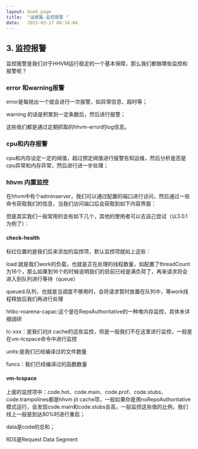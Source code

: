 ```yaml
---
layout: book_page
title:  "运维篇-监控报警 "
date:   2015-03-17 08:34:04
---
```

## 3. 监控报警

监控报警是我们对于HHVM运行稳定的一个基本保障，那么我们都做哪些监控和报警呢？

###	error 和warning报警

error是每抛出一个就会进行一次报警，如异常信息、超时等；

warning 的话是积累到一定条数后，然后进行报警；

这些我们都是通过定期抓取的hhvm-error的log信息。

### cpu和内存报警

cpu和内存设定一定的阀值，超过预定阀值进行报警告知运维，然后分析是否是cpu异常和内存异常，然后进行进一步处理；

### hhvm 内置监控

在hhvm中有个adminserver，我们可以通过配置的端口进行访问，然后通过一些命令获取我们的信息，当我们访问端口后会获取到如下内容界面：
 
但是其实我们一般常用的会有如下几个，其他的使用者可以去自己尝试（以3.0.1为例了）：

####	check-health
 
标红位置的是我们后来添加的监控项，默认监控项就如上这些：

load:就是我们work的负载，也就是正在处理的线程数量，如配置了threadCount为16个，那么如果到16个的时候说明我们的目前已经是满负荷了，再来请求将会进入到队列进行等待（queue）

queued:队列，也就是当调度不够用时，会将请求暂时放置在队列中，等work线程释放后我们再进行处理

hhbc-roarena-capac:这个是在RepoAuthoritative的一种堆内存监控，具体未详细调研

tc-xxx：是我们对jit cache的这些监控，但是一般我们不在这里进行监控，一般是在vm-tcspace命令中进行监控

units:是我们已经编译过的文件数量

funcs：我们已经编译过的函数数量

####	vm-tcspace
 
上面的监控项中：code.hot、code.main、code.prof、code.stubs、code.trampolines都是hhvm jit
cache项，一般如果你是用noRepoAuthoritative模式运行，会发现code.main和code.stubs会高，一般监控这些值的比例，我们线上一般是到达80%时进行重启；

data是code的总和；

RDS是Request Data Segment

